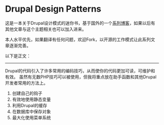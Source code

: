 Drupal Design Patterns
======================

这是一本关于Drupal设计模式的迷你书，基于国外的一个[系列博客](http://www.erikwebb.net/blog/drupal-design-patterns/)，如果以后有其他文章与这个主题相关也可以加入进来。

本人水平优先，如果翻译有任何问题，欢迎Fork，以开源的工作模式让此系列文章逐渐完善。


以下是正文：

---

Drupal的代码引入了许多常用的编码技巧，从而使你的代码更加可读，可维护和有效。 虽然有无数PHP技巧可以被使用，但我将重点放在助手函数和其他Drupal开发者常用的方法上。

1. 创建自己的钩子
2. 有效地使用静态变量
3. 利用Drupal的缓存
4. 在数据库中保存对象
5. 最大化使用菜单系统











